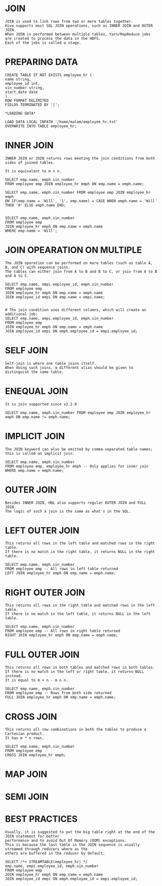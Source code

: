 #	JOIN

	JOIN is used to link rows from two or more tables together.
	Hive supports most SQL JOIN operations, such as INNER JOIN and OUTER JOIN.
	When JOIN is performed between multiple tables, Yarn/MapReduce jobs are created to process the data in the HDFS.
	Each of the jobs is called a stage.
	

#	PREPARING DATA
	
	CREATE TABLE IF NOT EXISTS employee_hr (
	name string,
	employee_id int,
	sin_number string,
	start_date date
	)
	ROW FORMAT DELIMITED
	FIELDS TERMINATED BY '|';
	
	*LOADING DATA*
	
	LOAD DATA LOCAL INPATH '/home/malam/employee_hr.txt'
	OVERWRITE INTO TABLE employee_hr;

#	INNER JOIN
	
	INNER JOIN or JOIN returns rows meeting the join conditions from both sides of joined tables.
	
	It is equivalent to m ∩ n.
	
	SELECT emp.name, emph.sin_number
	FROM employee emp JOIN employee_hr emph ON emp.name = emph.name;
	
	SELECT emp.name, emph.sin_number FROM employee emp JOIN employee_hr emph 
	ON IF(emp.name = 'Will', '1', emp.name) = CASE WHEN emph.name = 'Will' THEN '0' ELSE emph.name END;
	
	
	SELECT emp.name, emph.sin_number
	FROM employee emp
	JOIN employee_hr emph ON emp.name = emph.name
	WHERE emp.name = 'Will';


#	JOIN OPEARATION ON MULTIPLE
	
	The JOIN operation can be performed on more tables (such as table A, B, and C) with sequence joins.
	The tables can either join from A to B and B to C, or join from A to B and A to C.
	
	SELECT emp.name, empi.employee_id, emph.sin_number
	FROM employee emp
	JOIN employee_hr emph ON emp.name = emph.name
	JOIN employee_id empi ON emp.name = empi.name;
	
	
	# The join condition uses different columns, which will create an additional job:
	SELECT emp.name, empi.employee_id, emph.sin_number
	FROM employee emp
	JOIN employee_hr emph ON emp.name = emph.name
	JOIN employee_id empi ON emph.employee_id = empi.employee_id;
	

#	SELF JOIN
	
	Self-join is where one table joins itself.
	When doing such joins, a different alias should be given to distinguish the same table.
	
	
	
#	ENEQUAL JOIN  
	
	It is join supported since v2.2.0  
	
	SELECT emp.name, emph.sin_number FROM employee emp JOIN employee_hr emph ON emp.name != emph.name;
	  

#	IMPLICIT JOIN
	
	The JOIN keyword can also be omitted by comma-separated table names; this is called an implicit join.
	
	SELECT emp.name, emph.sin_number
	FROM employee emp, employee_hr emph -- Only applies for inner join
	WHERE emp.name = emph.name;
	

#	OUTER JOIN
	
	Besides INNER JOIN, HQL also supports regular OUTER JOIN and FULL JOIN. 
	The logic of such a join is the same as what's in the SQL.
	

#	LEFT OUTER JOIN
	
	This returns all rows in the left table and matched rows in the right table.
	If there is no match in the right table, it returns NULL in the right table.
	
	SELECT emp.name, emph.sin_number
	FROM employee emp -- All rows in left table returned
	LEFT JOIN employee_hr emph ON emp.name = emph.name; 

#	RIGHT OUTER JOIN
	
	This returns all rows in the right table and matched rows in the left table.
	If there is no match in the left table, it returns NULL in the left table.
	
	SELECT emp.name, emph.sin_number
	FROM employee emp -- All rows in right table returned
	RIGHT JOIN employee_hr emph ON emp.name = emph.name;

#	FULL OUTER JOIN
	
	This returns all rows in both tables and matched rows in both tables.
	If there is no match in the left or right table, it returns NULL instead.
	It is equal to m + n - m ∩ n.
	
	SELECT emp.name, emph.sin_number
	FROM employee emp -- Rows from both side returned
	FULL JOIN employee_hr emph ON emp.name = emph.name;

#	CROSS JOIN
	
	This returns all row combinations in both the tables to produce a Cartesian product.
	It has m * n rows.
	
	SELECT emp.name, emph.sin_number
	FROM employee emp
	CROSS JOIN employee_hr emph;
	
	

#	MAP JOIN

#	SEMI JOIN


#	BEST PRACTICES
	Usually, it is suggested to put the big table right at the end of the JOIN statement for better 
	performance and to avoid Out Of Memory (OOM) exceptions.
	This is because the last table in the JOIN sequence is usually streamed through reducers where as the 
	others are buffered in the reducer by default.
	
	SELECT /*+ STREAMTABLE(employee_hr) */
	emp.name, empi.employee_id, emph.sin_number
	FROM employee emp
	JOIN employee_hr emph ON emp.name = emph.name
	JOIN employee_id empi ON emph.employee_id = empi.employee_id;
	 
  
